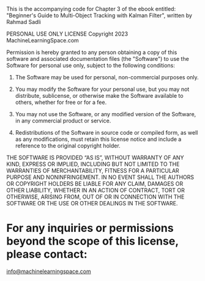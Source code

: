 
This is the accompanying code for Chapter 3 of the ebook entitled:
"Beginner's Guide to Multi-Object Tracking with Kalman Filter", written by Rahmad Sadli

PERSONAL USE ONLY LICENSE
Copyright 2023 MachineLearningSpace.com

Permission is hereby granted to any person obtaining a copy of this software and associated documentation files (the "Software") to use the Software for personal use only, subject to the following conditions:

1.  The Software may be used for personal, non-commercial purposes only.

2.  You may modify the Software for your personal use, but you may not distribute, sublicense, or otherwise make the Software available to others, whether for free or for a fee.

3.  You may not use the Software, or any modified version of the Software, in any commercial product or service.

4.  Redistributions of the Software in source code or compiled form, as well as any modifications, must retain this license notice and include a reference to the original copyright holder.

THE SOFTWARE IS PROVIDED “AS IS”, WITHOUT WARRANTY OF ANY KIND, EXPRESS OR IMPLIED, INCLUDING BUT NOT LIMITED TO 
THE WARRANTIES OF MERCHANTABILITY, FITNESS FOR A PARTICULAR PURPOSE AND NONINFRINGEMENT. IN NO EVENT SHALL 
THE AUTHORS OR COPYRIGHT HOLDERS BE LIABLE FOR ANY CLAIM, DAMAGES OR OTHER LIABILITY, WHETHER IN AN ACTION OF CONTRACT, 
TORT OR OTHERWISE, ARISING FROM, OUT OF OR IN CONNECTION WITH THE SOFTWARE OR THE USE OR OTHER DEALINGS IN THE SOFTWARE.

# For any inquiries or permissions beyond the scope of this license, please contact: 
info@machinelearningspace.com